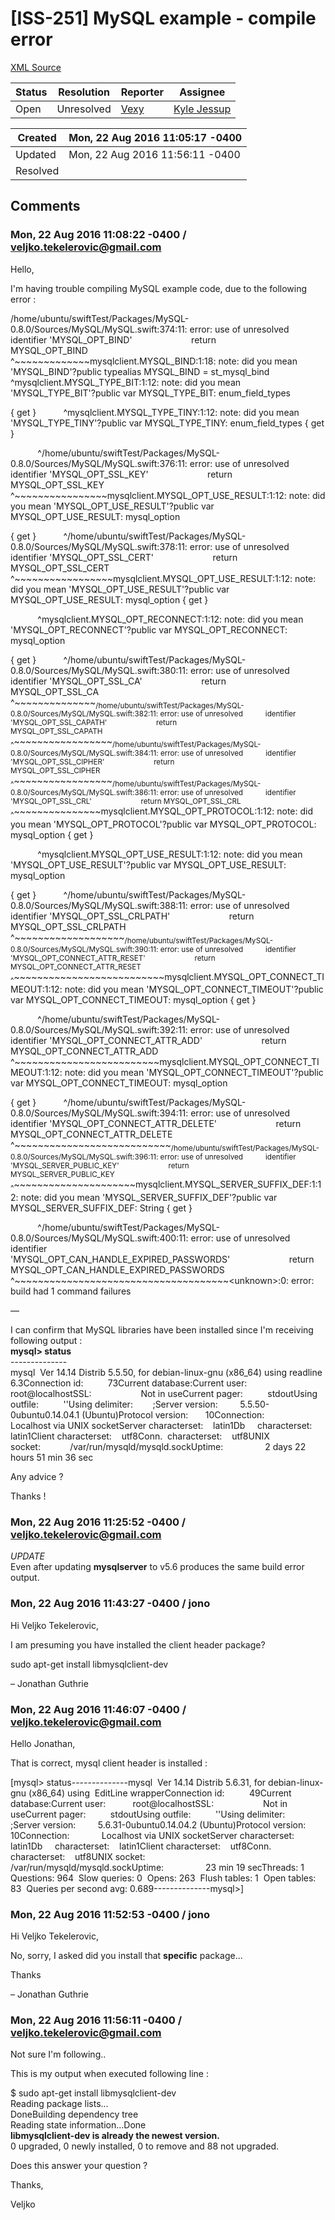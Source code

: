 # [ISS-251] MySQL example - compile error

[XML Source](../xml/ISS-251.xml)
<p></p>





Status|Resolution|Reporter|Assignee
------|----------|--------|--------
Open|Unresolved|[Vexy](veljko.tekelerovic@gmail.com)|[Kyle Jessup]($kjessup)





Created|Mon, 22 Aug 2016 11:05:17 -0400
-------|--------------
Updated|Mon, 22 Aug 2016 11:56:11 -0400
Resolved|


## Comments




### Mon, 22 Aug 2016 11:08:22 -0400 / veljko.tekelerovic@gmail.com 

<p><p>Hello,</p>

<p>I'm having trouble compiling MySQL example code, due to the following error :</p>

<p>/home/ubuntu/swiftTest/Packages/MySQL-0.8.0/Sources/MySQL/MySQL.swift:374:11: error: use of unresolved           identifier 'MYSQL_OPT_BIND'                        return MYSQL_OPT_BIND                               ^~~~~~~~~~~~~~mysqlclient.MYSQL_BIND:1:18: note: did you mean 'MYSQL_BIND'?public typealias MYSQL_BIND = st_mysql_bind                 ^mysqlclient.MYSQL_TYPE_BIT:1:12: note: did you mean 'MYSQL_TYPE_BIT'?public var MYSQL_TYPE_BIT: enum_field_types </p>
{ get }           ^mysqlclient.MYSQL_TYPE_TINY:1:12: note: did you mean 'MYSQL_TYPE_TINY'?public var MYSQL_TYPE_TINY: enum_field_types { get }
<p>           ^/home/ubuntu/swiftTest/Packages/MySQL-0.8.0/Sources/MySQL/MySQL.swift:376:11: error: use of unresolved           identifier 'MYSQL_OPT_SSL_KEY'                        return MYSQL_OPT_SSL_KEY                               ^~~~~~~~~~~~~~~~~mysqlclient.MYSQL_OPT_USE_RESULT:1:12: note: did you mean 'MYSQL_OPT_USE_RESULT'?public var MYSQL_OPT_USE_RESULT: mysql_option </p>
{ get }           ^/home/ubuntu/swiftTest/Packages/MySQL-0.8.0/Sources/MySQL/MySQL.swift:378:11: error: use of unresolved           identifier 'MYSQL_OPT_SSL_CERT'                        return MYSQL_OPT_SSL_CERT                               ^~~~~~~~~~~~~~~~~~mysqlclient.MYSQL_OPT_USE_RESULT:1:12: note: did you mean 'MYSQL_OPT_USE_RESULT'?public var MYSQL_OPT_USE_RESULT: mysql_option { get }
<p>           ^mysqlclient.MYSQL_OPT_RECONNECT:1:12: note: did you mean 'MYSQL_OPT_RECONNECT'?public var MYSQL_OPT_RECONNECT: mysql_option </p>
{ get }           ^/home/ubuntu/swiftTest/Packages/MySQL-0.8.0/Sources/MySQL/MySQL.swift:380:11: error: use of unresolved           identifier 'MYSQL_OPT_SSL_CA'                        return MYSQL_OPT_SSL_CA                               ^~~~~~~~~~~~~~~<sub>/home/ubuntu/swiftTest/Packages/MySQL-0.8.0/Sources/MySQL/MySQL.swift:382:11: error: use of unresolved           identifier 'MYSQL_OPT_SSL_CAPATH'                        return MYSQL_OPT_SSL_CAPATH                               ^</sub>~~~~~~~~~~~~~~~~~<sub>/home/ubuntu/swiftTest/Packages/MySQL-0.8.0/Sources/MySQL/MySQL.swift:384:11: error: use of unresolved           identifier 'MYSQL_OPT_SSL_CIPHER'                        return MYSQL_OPT_SSL_CIPHER                               ^</sub>~~~~~~~~~~~~~~~~~<sub>/home/ubuntu/swiftTest/Packages/MySQL-0.8.0/Sources/MySQL/MySQL.swift:386:11: error: use of unresolved           identifier 'MYSQL_OPT_SSL_CRL'                        return MYSQL_OPT_SSL_CRL                               ^</sub>~~~~~~~~~~~~~~~mysqlclient.MYSQL_OPT_PROTOCOL:1:12: note: did you mean 'MYSQL_OPT_PROTOCOL'?public var MYSQL_OPT_PROTOCOL: mysql_option { get }
<p>           ^mysqlclient.MYSQL_OPT_USE_RESULT:1:12: note: did you mean 'MYSQL_OPT_USE_RESULT'?public var MYSQL_OPT_USE_RESULT: mysql_option </p>
{ get }           ^/home/ubuntu/swiftTest/Packages/MySQL-0.8.0/Sources/MySQL/MySQL.swift:388:11: error: use of unresolved           identifier 'MYSQL_OPT_SSL_CRLPATH'                        return MYSQL_OPT_SSL_CRLPATH                               ^~~~~~~~~~~~~~~~~~~~<sub>/home/ubuntu/swiftTest/Packages/MySQL-0.8.0/Sources/MySQL/MySQL.swift:390:11: error: use of unresolved           identifier 'MYSQL_OPT_CONNECT_ATTR_RESET'                        return MYSQL_OPT_CONNECT_ATTR_RESET                               ^</sub>~~~~~~~~~~~~~~~~~~~~~~~~~~mysqlclient.MYSQL_OPT_CONNECT_TIMEOUT:1:12: note: did you mean 'MYSQL_OPT_CONNECT_TIMEOUT'?public var MYSQL_OPT_CONNECT_TIMEOUT: mysql_option { get }
<p>           ^/home/ubuntu/swiftTest/Packages/MySQL-0.8.0/Sources/MySQL/MySQL.swift:392:11: error: use of unresolved           identifier 'MYSQL_OPT_CONNECT_ATTR_ADD'                        return MYSQL_OPT_CONNECT_ATTR_ADD                               ^~~~~~~~~~~~~~~~~~~~~~~~~~mysqlclient.MYSQL_OPT_CONNECT_TIMEOUT:1:12: note: did you mean 'MYSQL_OPT_CONNECT_TIMEOUT'?public var MYSQL_OPT_CONNECT_TIMEOUT: mysql_option </p>
{ get }           ^/home/ubuntu/swiftTest/Packages/MySQL-0.8.0/Sources/MySQL/MySQL.swift:394:11: error: use of unresolved           identifier 'MYSQL_OPT_CONNECT_ATTR_DELETE'                        return MYSQL_OPT_CONNECT_ATTR_DELETE                               ^~~~~~~~~~~~~~~~~~~~~~~~~~~~<sub>/home/ubuntu/swiftTest/Packages/MySQL-0.8.0/Sources/MySQL/MySQL.swift:396:11: error: use of unresolved           identifier 'MYSQL_SERVER_PUBLIC_KEY'                        return MYSQL_SERVER_PUBLIC_KEY                               ^</sub>~~~~~~~~~~~~~~~~~~~~~mysqlclient.MYSQL_SERVER_SUFFIX_DEF:1:12: note: did you mean 'MYSQL_SERVER_SUFFIX_DEF'?public var MYSQL_SERVER_SUFFIX_DEF: String { get }
<p>           ^/home/ubuntu/swiftTest/Packages/MySQL-0.8.0/Sources/MySQL/MySQL.swift:400:11: error: use of unresolved           identifier 'MYSQL_OPT_CAN_HANDLE_EXPIRED_PASSWORDS'                        return MYSQL_OPT_CAN_HANDLE_EXPIRED_PASSWORDS                               ^~~~~~~~~~~~~~~~~~~~~~~~~~~~~~~~~~~~~~&lt;unknown&gt;:0: error: build had 1 command failures</p>

<p>&#8212; </p>

<p>I can confirm that MySQL libraries have been installed since I'm receiving following output :<br/>
<b>mysql&gt; status</b><br/>
--------------<br/>
mysql  Ver 14.14 Distrib 5.5.50, for debian-linux-gnu (x86_64) using readline 6.3Connection id:          73Current database:Current user:           root@localhostSSL:                    Not in useCurrent pager:          stdoutUsing outfile:          ''Using delimiter:        ;Server version:         5.5.50-0ubuntu0.14.04.1 (Ubuntu)Protocol version:       10Connection:             Localhost via UNIX socketServer characterset:    latin1Db     characterset:    latin1Client characterset:    utf8Conn.  characterset:    utf8UNIX socket:            /var/run/mysqld/mysqld.sockUptime:                 2 days 22 hours 51 min 36 sec</p>


<p>Any advice ?</p>

<p>Thanks !</p></p>


### Mon, 22 Aug 2016 11:25:52 -0400 / veljko.tekelerovic@gmail.com 

<p><p><em>UPDATE</em><br/>
Even after updating <b>mysqlserver</b> to v5.6 produces the same build error output.</p></p>


### Mon, 22 Aug 2016 11:43:27 -0400 / jono 

<p><p>Hi Veljko Tekelerovic,</p>

<p>I am presuming you have installed the client header package?</p>

<p>sudo apt-get install libmysqlclient-dev</p>

<p>– Jonathan Guthrie</p></p>


### Mon, 22 Aug 2016 11:46:07 -0400 / veljko.tekelerovic@gmail.com 

<p><p>Hello Jonathan,</p>

<p>That is correct, mysql client header is installed :</p>

<p><span class="error">&#91;mysql&gt; status--------------mysql  Ver 14.14 Distrib 5.6.31, for debian-linux-gnu (x86_64) using  EditLine wrapperConnection id:          49Current database:Current user:           root@localhostSSL:                    Not in useCurrent pager:          stdoutUsing outfile:          &#39;&#39;Using delimiter:        ;Server version:         5.6.31-0ubuntu0.14.04.2 (Ubuntu)Protocol version:       10Connection:             Localhost via UNIX socketServer characterset:    latin1Db     characterset:    latin1Client characterset:    utf8Conn.  characterset:    utf8UNIX socket:            /var/run/mysqld/mysqld.sockUptime:                 23 min 19 secThreads: 1  Questions: 964  Slow queries: 0  Opens: 263  Flush tables: 1  Open tables: 83  Queries per second avg: 0.689--------------mysql&gt;&#93;</span></p></p>


### Mon, 22 Aug 2016 11:52:53 -0400 / jono 

<p><p>Hi Veljko Tekelerovic,</p>

<p>No, sorry, I asked did you install that <b>specific</b> package...</p>

<p>Thanks</p>

<p>– Jonathan Guthrie</p></p>


### Mon, 22 Aug 2016 11:56:11 -0400 / veljko.tekelerovic@gmail.com 

<p><p>Not sure I'm following..</p>

<p>This is my output when executed following line :</p>

<p>$  sudo apt-get install libmysqlclient-dev<br/>
Reading package lists...<br/>
DoneBuilding dependency tree<br/>
Reading state information...Done<br/>
<b>libmysqlclient-dev is already the newest version.</b><br/>
0 upgraded, 0 newly installed, 0 to remove and 88 not upgraded.</p>

<p>Does this answer your question ?</p>

<p>Thanks,</p>

<p>Veljko</p></p>


